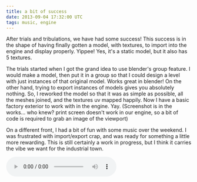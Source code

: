 ```yaml
---
title: a bit of success
date: 2013-09-04 17:32:00 UTC
tags: music, engine
---
```


After trials and tribulations, we have had some success! This success is in the shape of having finally gotten a model, with textures, to import into the engine and display properly. Yippee! Yes, it's a static model, but it also has 5 textures.

The trials started when I got the grand idea to use blender's group feature. I would make a model, then put it in a group so that I could design a level with just instances of that original model. Works great in blender! On the other hand, trying to export instances of models gives you absolutely nothing. So, I reworked the model so that it was as simple as possible, all the meshes joined, and the textures uv mapped happily. Now I have a basic factory exterior to work with in the engine. Yay. (Screenshot is in the works... who knew? print screen doesn't work in our engine, so a bit of code is required to grab an image of the viewport)

On a different front, I had a bit of fun with some music over the weekend. I was frustrated with import/export crap, and was ready for something a little more rewarding. This is still certainly a work in progress, but I think it carries the vibe we want for the industrial town.

<audio controls>
<source src="/files/factory_blues.mp3" type="audio/mpeg">
</audio>
